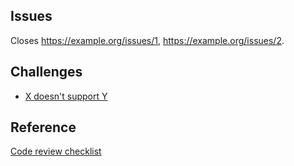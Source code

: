 ## Issues

<!-- List of links to issues if applicable, for example: -->

Closes https://example.org/issues/1, https://example.org/issues/2.

## Challenges

<!-- Optional list of issues which had to be resolved or worked around to get through this work, for example: -->

- [X doesn't support Y](https://example.org/issues/1)

## Reference

[Code review checklist](CODING.md#Code-review-checklist)
